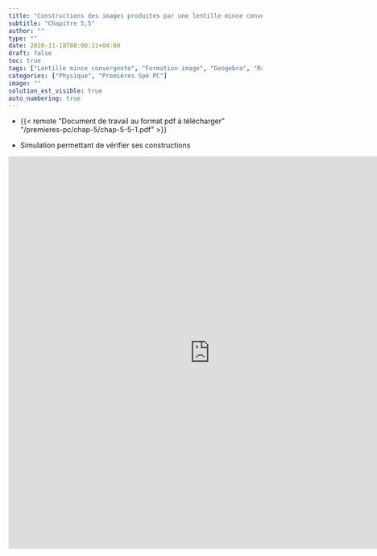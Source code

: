 ```yaml
---
title: "Constructions des images produites par une lentille mince convergente"
subtitle: "Chapitre 5,5"
author: ""
type: ""
date: 2020-11-18T08:00:21+04:00
draft: false
toc: true
tags: ["Lentille mince convergente", "Formation image", "Geogebra", "Rayons particuliers", "Distance focale", "Foyer image", "Foyer objet", "Axe optique", "Centre optique"]
categories: ["Physique", "Premières Spé PC"]
image: ""
solution_est_visible: true
auto_numbering: true
---
```


- {{< remote "Document de travail au format pdf à télécharger" "/premieres-pc/chap-5/chap-5-5-1.pdf" >}}

- Simulation permettant de vérifier ses constructions

<iframe scrolling="no" title="Lentilles minces, constructions d'images" src="https://www.geogebra.org/material/iframe/id/hjdfjwty/width/1431/height/779/border/888888/sfsb/true/smb/false/stb/false/stbh/false/ai/false/asb/false/sri/false/rc/false/ld/false/sdz/false/ctl/false" width="800px" height="779px" style="border:0px;"> </iframe>
